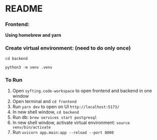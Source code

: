 # README

### Frontend:

**Using homebrew and yarn**

### Create virtual environment: (need to do only once)
`cd backend`

`python3 -m venv .venv`

### To Run
1. Open `syfting.code-workspace` to open frontend and backend in one window 
2. Open terminal and `cd frontend`
3. Run `yarn dev` to open on UI `http://localhost:5173/`
4. In new shell window, `cd backend`
5. Run db: `brew services start postgresql`
6. In new shell window, activate virtual environment: `source venv/bin/activate`
7. Run `uvicorn app.main:app --reload --port 8000`
